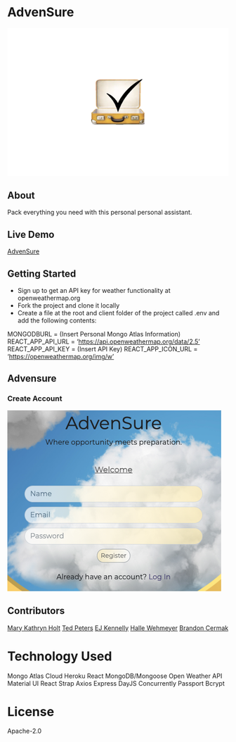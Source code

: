 # AdvenSure 
<img src= "client/src/assets/image/suitcase.png">

## About
Pack everything you need with this personal personal assistant.

## Live Demo
[AdvenSure](https://advensurez.herokuapp.com/)

## Getting Started
- Sign up to get an API key for weather functionality at openweathermap.org
- Fork the project and clone it locally
- Create a file at the root and client folder of the project called .env and add the following contents:

MONGODBURL = (Insert Personal Mongo Atlas Information)
REACT_APP_API_URL = ‘https://api.openweathermap.org/data/2.5’
REACT_APP_API_KEY = (Insert API Key)
REACT_APP_ICON_URL = ‘https://openweathermap.org/img/w’

## Advensure 

### Create Account
<img src= "client/src/assets/image/register.png">

## Contributors
[Mary Kathryn Holt](https://github.com/MaryKathryn0)
[Ted Peters](https://github.com/Drop-G)
[EJ Kennelly](https://github.com/ejkennelly)
[Halle Wehmeyer](https://github.com/hallewehmeyer)
[Brandon Cermak](https://github.com/bcermak)

# Technology Used
Mongo Atlas Cloud
Heroku
React
MongoDB/Mongoose
Open Weather API
Material UI
React Strap
Axios
Express
DayJS
Concurrently
Passport
Bcrypt

# License
Apache-2.0
